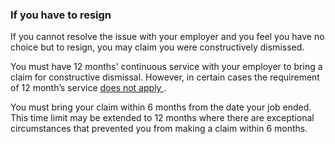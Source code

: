 ###  If you have to resign

If you cannot resolve the issue with your employer and you feel you have no
choice but to resign, you may claim you were constructively dismissed.

You must have 12 months' continuous service with your employer to bring a
claim for constructive dismissal. However, in certain cases the requirement of
12 month’s service [ does not apply
](https://www.workplacerelations.ie/en/what_you_should_know/ending%20the%20employment%20relationship/dismissal/)
.

You must bring your claim within 6 months from the date your job ended. This
time limit may be extended to 12 months where there are exceptional
circumstances that prevented you from making a claim within 6 months.
